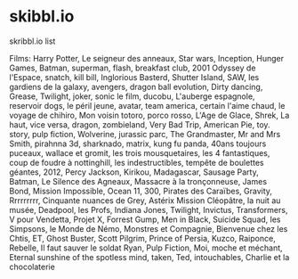 # skibbl.io
skribbl.io list

Films:
Harry Potter, Le seigneur des anneaux, Star wars, Inception, Hunger Games, Batman, superman, flash, breakfast club, 2001 Odyssey de l'Espace, snatch, kill bill, Inglorious Basterd, Shutter Island, SAW, les gardiens de la galaxy, avengers, dragon ball evolution, Dirty dancing, Grease, Twilight, joker, sonic le film, ducobu, L'auberge espagnole, reservoir dogs, le péril jeune, avatar, team america, certain l'aime chaud, le voyage de chihiro, Mon voisin totoro, porco rosso, L'Age de Glace, Shrek, La haut, vice versa, dragon, zombieland, Very Bad Trip, American Pie, toy. story, pulp fiction, Wolverine, jurassic parc, The Grandmaster, Mr and Mrs Smith, pirahnna 3d, sharknado, matrix, kung fu panda, 40ans toujours puceaux, wallace et gromit, les trois mousquetaires, les 4 fantastiques, coup de foudre à nottinghill, les indestructibles, tempête de boulettes géantes, 2012, Percy Jackson, Kirikou, Madagascar, Sausage Party, Batman, Le Silence des Agneaux, Massacre à la tronçonneuse, James Bond, Mission Impossible, Ocean 11, 300, Pirates des Caraïbes, Gravity, Rrrrrrrrr, Cinquante nuances de Grey, Astérix Mission Cléopâtre, la nuit au musée, Deadpool, les Profs, Indiana Jones, Twilight, Invictus, Transformers, V pour Vendetta, Projet X, Forrest Gump, Men in Black, Suicide Squad, les Simpsons, le Monde de Némo, Monstres et Compagnie, Bienvenue chez les Chtis, ET, Ghost Buster, Scott Pilgrim, Prince of Persia, Kuzco, Raiponce, Rebelle, Il faut sauver le soldat Ryan, Pulp Fiction, Moi, moche et méchant, Eternal sunshine of the spotless mind, taken, Ted, intouchables, Charlie et la chocolaterie
